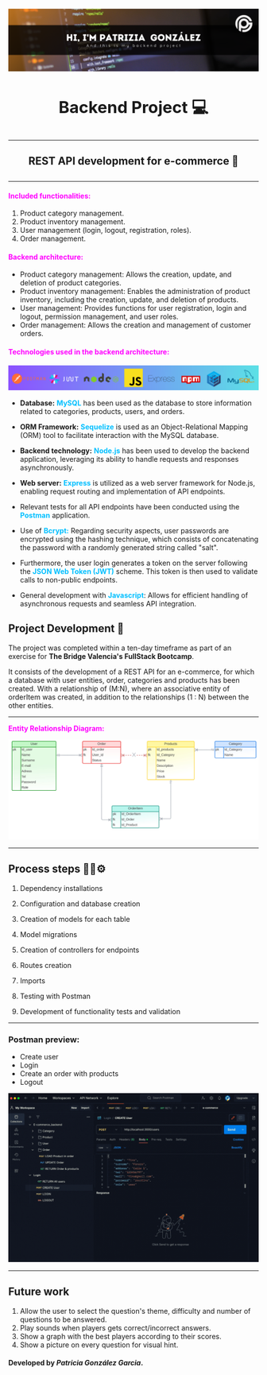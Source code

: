 ![foto](assets/banner.png)

# **<h3 align="center">Backend Project 💻</h3>**

---

## **<h4 align="center">REST API development for e-commerce 🛒</h4>**

---

**<h4 style="color: fuchsia;">Included functionalities:</h4>**

1. Product category management.
2. Product inventory management.
3. User management (login, logout, registration, roles).
4. Order management.

**<h4 style="color: fuchsia;">Backend architecture:</h4>**

-   Product category management: Allows the creation, update, and deletion of product categories.
-   Product inventory management: Enables the administration of product inventory, including the creation, update, and deletion of products.
-   User management: Provides functions for user registration, login and logout, permission management, and user roles.
-   Order management: Allows the creation and management of customer orders.

**<h4 style="color: fuchsia;">Technologies used in the backend architecture:</h4>**
![foto](assets/logos.png)
 
-   **Database:** <span style="color: #00BFFF;">**MySQL**</span> has been used as the database to store information related to categories, products, users, and orders.
-   **ORM Framework:** <span style="color: #00BFFF;">**Sequelize**</span> is used as an Object-Relational Mapping (ORM) tool to facilitate interaction with the MySQL database.
-   **Backend technology:** <span style="color: #00BFFF;">**Node.js**</span> has been used to develop the backend application, leveraging its ability to handle requests and responses asynchronously.
-   **Web server:** <span style="color: #00BFFF;">**Express**</span> is utilized as a web server framework for Node.js, enabling request routing and implementation of API endpoints.

-   Relevant tests for all API endpoints have been conducted using the <span style="color: #00BFFF;">**Postman**</span> application.

-   Use of <span style="color: #00BFFF;">**Bcrypt:**</span> Regarding security aspects, user passwords are encrypted using the hashing technique, which consists of concatenating the password with a randomly generated string called "salt".

-   Furthermore, the user login generates a token on the server following the <span style="color: #00BFFF;">**JSON Web Token (JWT)**</span> scheme. This token is then used to validate calls to non-public endpoints.

-   General development with <span style="color: #00BFFF;">**Javascript**</span>: Allows for efficient handling of asynchronous requests and seamless API integration.

## **Project Development** 🔧

The project was completed within a ten-day timeframe as part of an exercise for **The Bridge Valencia's FullStack Bootcamp**.

It consists of the development of a REST API for an e-commerce, for which a database with user entities, order, categories and products has been created. With a relationship of (M:N), where an associative entity of orderItem was created, in addition to the relationships (1 : N) between the other entities.

---

<span style="color: fuchsia;">**Entity Relationship Diagram:**</span>

![foto](assets/der.png)

---

## **Process steps** 🔩🔧⚙️

1. Dependency installations

2. Configuration and database creation

3. Creation of models for each table

4. Model migrations

5. Creation of controllers for endpoints

6. Routes creation

7. Imports

8. Testing with Postman

9. Development of functionality tests and validation

---

### **Postman preview:**

-   Create user
-   Login
-   Create an order with products
-   Logout

![foto](assets/postman.gif)

---

## Future work

1. Allow the user to select the question's theme, difficulty and number of questions to be answered.
2. Play sounds when players gets correct/incorrect answers.
3. Show a graph with the best players according to their scores.
4. Show a picture on every question for visual hint.

#### Developed by _Patricia González Garcia_.

